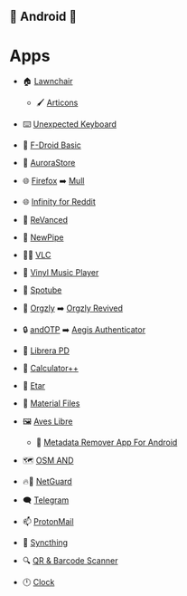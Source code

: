 ## 📱 Android 📱

# Apps

- 🏠 [Lawnchair](https://github.com/LawnchairLauncher/lawnchair)
    - 🖌️ [Articons](https://github.com/Arcticons-Team/Arcticons)

- ⌨️ [Unexpected Keyboard](https://github.com/Julow/Unexpected-Keyboard)

- 👜 [F-Droid Basic](https://f-droid.org/en/packages/org.fdroid.basic/)
- 👜 [AuroraStore](https://gitlab.com/AuroraOSS/AuroraStore)

- 🌐 [Firefox](https://www.mozilla.org/en-US/firefox/) ➡️ [Mull](https://github.com/divested-mobile/mull-fenix)
- 🌐 [Infinity for Reddit](https://github.com/Docile-Alligator/Infinity-For-Reddit)

- 🎥 [ReVanced](https://github.com/revanced)
- 🎥 [NewPipe](https://github.com/TeamNewPipe/NewPipe)
- 🎥🎵 [VLC](https://www.videolan.org/vlc/)
- 🎵 [Vinyl Music Player](https://github.com/VinylMusicPlayer/VinylMusicPlayer)
- 🎵 [Spotube](https://github.com/KRTirtho/spotube)

- 📓 [Orgzly](https://github.com/orgzly/orgzly-android) ➡️ [Orgzly Revived](https://github.com/orgzly-revived/orgzly-android-revived)

- 🔒 [andOTP](https://github.com/andOTP/andOTP) ➡️ [Aegis Authenticator](https://github.com/beemdevelopment/Aegis)

- 📖 [Librera PD](https://github.com/foobnix/LibreraReader)

- 🧮 [Calculator++](https://github.com/Bubu/android-calculatorpp)

- 📆 [Etar](https://www.videolan.org/vlc/)

- 📁 [Material Files](https://www.videolan.org/vlc/)

- 🖼️ [Aves Libre](https://github.com/deckerst/aves)
    - 🧰 [Metadata Remover App For Android](https://github.com/Crazy-Marvin/MetadataRemover)

- 🗺️ [OSM AND](https://github.com/osmandapp/Osmand)

- 🔥🧱 [NetGuard](https://github.com/M66B/NetGuard)

- 🗨️ [Telegram](https://github.com/Telegram-FOSS-Team/Telegram-FOSS)

- 📫 [ProtonMail](https://github.com/ProtonMail/android-mail)

- 🔄 [Syncthing](https://github.com/syncthing/syncthing-android)

- 🔍 [QR & Barcode Scanner](https://github.com/wewewe718/QrAndBarcodeScanner)

- 🕛 [Clock](https://f-droid.org/en/packages/com.best.deskclock/)
